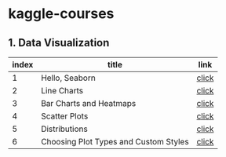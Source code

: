# kaggle-courses

## 1. Data Visualization

| index | title | link |
|---|---|---|
|1|Hello, Seaborn|[click](https://github.com/jonsyou/kaggle-courses/blob/main/Data_Visualization/1.hello-seaborn.md)|
|2|Line Charts|[click](https://github.com/jonsyou/kaggle-courses/blob/main/Data_Visualization/2.line-charts.md)|
|3|Bar Charts and Heatmaps|[click](https://github.com/jonsyou/kaggle-courses/blob/main/Data_Visualization/3.bar-charts-and-heatmaps.md)|
|4|Scatter Plots|[click](https://github.com/jonsyou/kaggle-courses/blob/main/Data_Visualization/4.scatter-plots.md)|
|5|Distributions|[click](https://github.com/jonsyou/kaggle-courses/blob/main/Data_Visualization/5.distributions.md)|
|6|Choosing Plot Types and Custom Styles|[click](https://github.com/jonsyou/kaggle-courses/blob/main/Data_Visualization/6.choosing-plot-types-and-custom-styles.md)|
